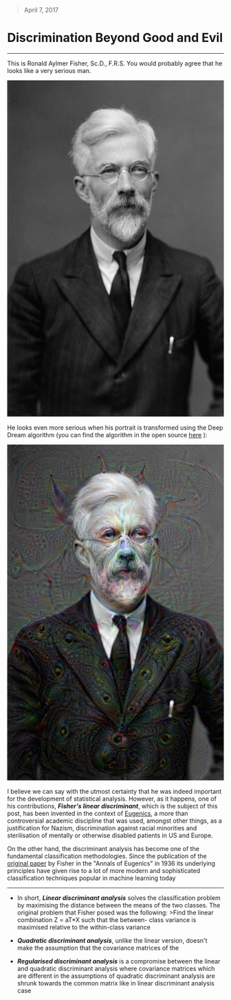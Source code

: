 > April 7, 2017

# Discrimination Beyond Good and Evil

****

This is Ronald Aylmer Fisher, Sc.D., F.R.S.
You would probably agree that he looks like a very serious man.

![](assets/post2/fisher.jpg)

He looks even more serious when his portrait is transformed using the Deep Dream algorithm (you can find the algorithm in the open source [here] ):

[here]:https://deepdreamgenerator.com/generator-style

![](assets/post2/dream_fisher.jpg)

I believe we can say with the utmost certainty that he was indeed important for the development of statistical analysis. However, as it happens, one of his contributions, __*Fisher's linear discriminant*__, which is the subject of this post, has been invented in the context of [Eugenics], a more than controversial academic discipline that was used, amongst other things, as a justification for Nazism, discrimination against racial minorities and sterilisation of mentally or otherwise disabled patients in US and Europe.  

[Eugenics]:https://en.wikipedia.org/wiki/Eugenics

On the other hand, the discriminant analysis has become one of the fundamental classification methodologies. Since the publication of the [original paper] by Fisher in the "Annals of Eugenics" in 1936 its underlying principles have given rise to a lot of more modern and sophisticated classification techniques popular in machine learning today

[original paper]:http://onlinelibrary.wiley.com/doi/10.1111/j.1469-1809.1936.tb02137.x/abstract

****

* In short, __*Linear discriminant analysis*__ solves the classification problem by maximising the distance between the means of the two classes. The original problem that Fisher posed was the following:
        >Find the linear combination Z = aT*X such that the between-
        class variance is maximised relative to the within-class variance

* __*Quadratic discriminant analysis*__, unlike the linear version, doesn't make the assumption that the covariance matrices of the 


* __*Regularised discriminant analysis*__ is a compromise between the linear and quadratic discriminant analysis where covariance matrices which are different in the assumptions of quadratic discriminant analysis are shrunk towards the common matrix like in linear discriminant analysis case  

